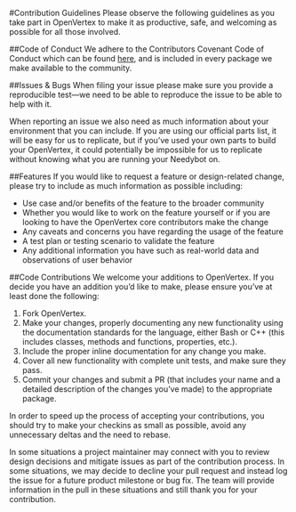 #Contribution Guidelines
Please observe the following guidelines as you take part in OpenVertex to make it as productive, safe, and welcoming as possible for all those involved.

##Code of Conduct
We adhere to the Contributors Covenant Code of Conduct which can be found [here](http://contributor-covenant.org/version/1/4/), and is included in every package we make available to the community.


##Issues & Bugs
When filing your issue please make sure you provide a reproducible test—we need to be able to reproduce the issue to be able to help with it.

When reporting an issue we also need as much information about your environment that you can include. If you are using our official parts list, it will be easy for us to replicate, but if you’ve used your own parts to build your OpenVertex, it could potentially be impossible for us to replicate without knowing what you are running your Needybot on.

##Features
If you would like to request a feature or design-related change, please try to include as much information as possible including:

* Use case and/or benefits of the feature to the broader community
* Whether you would like to work on the feature yourself or if you are looking to have the OpenVertex core contributors make the change
* Any caveats and concerns you have regarding the usage of the feature
* A test plan or testing scenario to validate the feature
* Any additional information you have such as real-world data and observations of user behavior

##Code Contributions
We welcome your additions to OpenVertex. If you decide you have an addition you’d like to make, please ensure you’ve at least done the following:

1. Fork OpenVertex.
1. Make your changes, properly documenting any new functionality using the documentation standards for the language, either     Bash or C++ (this includes classes, methods and functions, properties, etc.).
1. Include the proper inline documentation for any change you make.
1. Cover all new functionality with complete unit tests, and make sure they pass.
1. Commit your changes and submit a PR (that includes your name and a detailed description of the changes you’ve made) to the    appropriate package.

In order to speed up the process of accepting your contributions, you should try to make your checkins as small as possible, avoid any unnecessary deltas and the need to rebase.

In some situations a project maintainer may connect with you to review design decisions and mitigate issues as part of the contribution process. In some situations, we may decide to decline your pull request and instead log the issue for a future product milestone or bug fix. The team will provide information in the pull in these situations and still thank you for your contribution.
